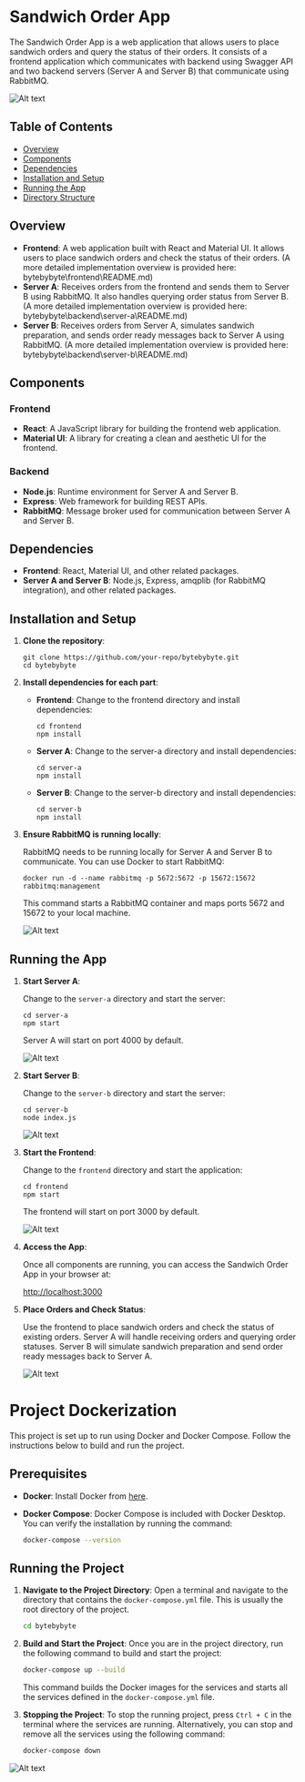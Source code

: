 # Sandwich Order App

The Sandwich Order App is a web application that allows users to place sandwich orders and query the status of their orders. It consists of a frontend application which communicates with backend using Swagger API and two backend servers (Server A and Server B) that communicate using RabbitMQ.

![Alt text](./frontend/userinterface.jpg)

## Table of Contents

- [Overview](#overview)
- [Components](#components)
- [Dependencies](#dependencies)
- [Installation and Setup](#installation-and-setup)
- [Running the App](#running-the-app)
- [Directory Structure](#directory-structure)

## Overview

- **Frontend**: A web application built with React and Material UI. It allows users to place sandwich orders and check the status of their orders. (A more detailed implementation overview is provided here: bytebybyte\frontend\README.md)
- **Server A**: Receives orders from the frontend and sends them to Server B using RabbitMQ. It also handles querying order status from Server B. (A more detailed implementation overview is provided here: bytebybyte\backend\server-a\README.md)
- **Server B**: Receives orders from Server A, simulates sandwich preparation, and sends order ready messages back to Server A using RabbitMQ. (A more detailed implementation overview is provided here: bytebybyte\backend\server-b\README.md)

## Components

### Frontend

- **React**: A JavaScript library for building the frontend web application.
- **Material UI**: A library for creating a clean and aesthetic UI for the frontend.

### Backend

- **Node.js**: Runtime environment for Server A and Server B.
- **Express**: Web framework for building REST APIs.
- **RabbitMQ**: Message broker used for communication between Server A and Server B.

## Dependencies

- **Frontend**: React, Material UI, and other related packages.
- **Server A and Server B**: Node.js, Express, amqplib (for RabbitMQ integration), and other related packages.

## Installation and Setup

1. **Clone the repository**:

    ```shell
    git clone https://github.com/your-repo/bytebybyte.git
    cd bytebybyte
    ```

2. **Install dependencies for each part**:

    - **Frontend**: Change to the frontend directory and install dependencies:

        ```shell
        cd frontend
        npm install
        ```

    - **Server A**: Change to the server-a directory and install dependencies:

        ```shell
        cd server-a
        npm install
        ```

    - **Server B**: Change to the server-b directory and install dependencies:

        ```shell
        cd server-b
        npm install
        ```

3. **Ensure RabbitMQ is running locally**:

    RabbitMQ needs to be running locally for Server A and Server B to communicate. You can use Docker to start RabbitMQ:

    ```shell
    docker run -d --name rabbitmq -p 5672:5672 -p 15672:15672 rabbitmq:management
    ```

    This command starts a RabbitMQ container and maps ports 5672 and 15672 to your local machine.

     ![Alt text](./rabbitMQ.PNG)

## Running the App

1. **Start Server A**:

    Change to the `server-a` directory and start the server:

    ```shell
    cd server-a
    npm start
    ```

    Server A will start on port 4000 by default.

    ![Alt text](./backendServerA.PNG)

2. **Start Server B**:

    Change to the `server-b` directory and start the server:

    ```shell
    cd server-b
    node index.js
    ```
    ![Alt text](./backendServerB.PNG)

3. **Start the Frontend**:

    Change to the `frontend` directory and start the application:

    ```shell
    cd frontend
    npm start
    ```

    The frontend will start on port 3000 by default.

    ![Alt text](./frontend.PNG)

4. **Access the App**:

    Once all components are running, you can access the Sandwich Order App in your browser at:

    [http://localhost:3000](http://localhost:3000)

5. **Place Orders and Check Status**:

    Use the frontend to place sandwich orders and check the status of existing orders. Server A will handle receiving orders and querying order statuses. Server B will simulate sandwich preparation and send order ready messages back to Server A.

    ![Alt text](./userInterface.PNG)



# Project Dockerization

This project is set up to run using Docker and Docker Compose. Follow the instructions below to build and run the project.

## Prerequisites

- **Docker**: Install Docker from [here](https://www.docker.com/get-started).
- **Docker Compose**: Docker Compose is included with Docker Desktop. You can verify the installation by running the command:

  ```sh
  docker-compose --version

## Running the Project

1. **Navigate to the Project Directory**: Open a terminal and navigate to the directory that contains the `docker-compose.yml` file. This is usually the root directory of the project.

    ```sh
    cd bytebybyte
    ```

2. **Build and Start the Project**: Once you are in the project directory, run the following command to build and start the project:

    ```sh
    docker-compose up --build
    ```

    This command builds the Docker images for the services and starts all the services defined in the `docker-compose.yml` file.

3. **Stopping the Project**: To stop the running project, press `Ctrl + C` in the terminal where the services are running. Alternatively, you can stop and remove all the services using the following command:

    ```sh
    docker-compose down
    ```

 ![Alt text](./dockerCompose.jpg)



